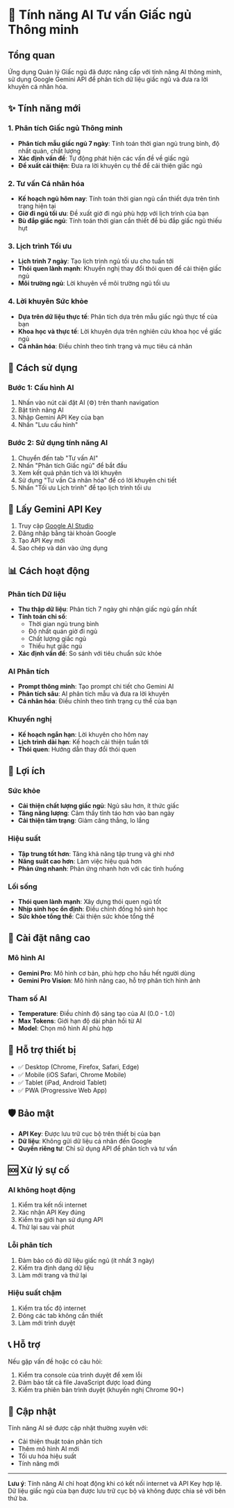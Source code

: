 # 🌙 Tính năng AI Tư vấn Giấc ngủ Thông minh

## Tổng quan

Ứng dụng Quản lý Giấc ngủ đã được nâng cấp với tính năng AI thông minh, sử dụng Google Gemini API để phân tích dữ liệu giấc ngủ và đưa ra lời khuyên cá nhân hóa.

## ✨ Tính năng mới

### 1. Phân tích Giấc ngủ Thông minh
- **Phân tích mẫu giấc ngủ 7 ngày**: Tính toán thời gian ngủ trung bình, độ nhất quán, chất lượng
- **Xác định vấn đề**: Tự động phát hiện các vấn đề về giấc ngủ
- **Đề xuất cải thiện**: Đưa ra lời khuyên cụ thể để cải thiện giấc ngủ

### 2. Tư vấn Cá nhân hóa
- **Kế hoạch ngủ hôm nay**: Tính toán thời gian ngủ cần thiết dựa trên tình trạng hiện tại
- **Giờ đi ngủ tối ưu**: Đề xuất giờ đi ngủ phù hợp với lịch trình của bạn
- **Bù đắp giấc ngủ**: Tính toán thời gian cần thiết để bù đắp giấc ngủ thiếu hụt

### 3. Lịch trình Tối ưu
- **Lịch trình 7 ngày**: Tạo lịch trình ngủ tối ưu cho tuần tới
- **Thói quen lành mạnh**: Khuyến nghị thay đổi thói quen để cải thiện giấc ngủ
- **Môi trường ngủ**: Lời khuyên về môi trường ngủ tối ưu

### 4. Lời khuyên Sức khỏe
- **Dựa trên dữ liệu thực tế**: Phân tích dựa trên mẫu giấc ngủ thực tế của bạn
- **Khoa học và thực tế**: Lời khuyên dựa trên nghiên cứu khoa học về giấc ngủ
- **Cá nhân hóa**: Điều chỉnh theo tình trạng và mục tiêu cá nhân

## 🚀 Cách sử dụng

### Bước 1: Cấu hình AI
1. Nhấn vào nút cài đặt AI (⚙️) trên thanh navigation
2. Bật tính năng AI
3. Nhập Gemini API Key của bạn
4. Nhấn "Lưu cấu hình"

### Bước 2: Sử dụng tính năng AI
1. Chuyển đến tab "Tư vấn AI"
2. Nhấn "Phân tích Giấc ngủ" để bắt đầu
3. Xem kết quả phân tích và lời khuyên
4. Sử dụng "Tư vấn Cá nhân hóa" để có lời khuyên chi tiết
5. Nhấn "Tối ưu Lịch trình" để tạo lịch trình tối ưu

## 🔑 Lấy Gemini API Key

1. Truy cập [Google AI Studio](https://makersuite.google.com/app/apikey)
2. Đăng nhập bằng tài khoản Google
3. Tạo API Key mới
4. Sao chép và dán vào ứng dụng

## 📊 Cách hoạt động

### Phân tích Dữ liệu
- **Thu thập dữ liệu**: Phân tích 7 ngày ghi nhận giấc ngủ gần nhất
- **Tính toán chỉ số**: 
  - Thời gian ngủ trung bình
  - Độ nhất quán giờ đi ngủ
  - Chất lượng giấc ngủ
  - Thiếu hụt giấc ngủ
- **Xác định vấn đề**: So sánh với tiêu chuẩn sức khỏe

### AI Phân tích
- **Prompt thông minh**: Tạo prompt chi tiết cho Gemini AI
- **Phân tích sâu**: AI phân tích mẫu và đưa ra lời khuyên
- **Cá nhân hóa**: Điều chỉnh theo tình trạng cụ thể của bạn

### Khuyến nghị
- **Kế hoạch ngắn hạn**: Lời khuyên cho hôm nay
- **Lịch trình dài hạn**: Kế hoạch cải thiện tuần tới
- **Thói quen**: Hướng dẫn thay đổi thói quen

## 🎯 Lợi ích

### Sức khỏe
- **Cải thiện chất lượng giấc ngủ**: Ngủ sâu hơn, ít thức giấc
- **Tăng năng lượng**: Cảm thấy tỉnh táo hơn vào ban ngày
- **Cải thiện tâm trạng**: Giảm căng thẳng, lo lắng

### Hiệu suất
- **Tập trung tốt hơn**: Tăng khả năng tập trung và ghi nhớ
- **Năng suất cao hơn**: Làm việc hiệu quả hơn
- **Phản ứng nhanh**: Phản ứng nhanh hơn với các tình huống

### Lối sống
- **Thói quen lành mạnh**: Xây dựng thói quen ngủ tốt
- **Nhịp sinh học ổn định**: Điều chỉnh đồng hồ sinh học
- **Sức khỏe tổng thể**: Cải thiện sức khỏe tổng thể

## 🔧 Cài đặt nâng cao

### Mô hình AI
- **Gemini Pro**: Mô hình cơ bản, phù hợp cho hầu hết người dùng
- **Gemini Pro Vision**: Mô hình nâng cao, hỗ trợ phân tích hình ảnh

### Tham số AI
- **Temperature**: Điều chỉnh độ sáng tạo của AI (0.0 - 1.0)
- **Max Tokens**: Giới hạn độ dài phản hồi từ AI
- **Model**: Chọn mô hình AI phù hợp

## 📱 Hỗ trợ thiết bị

- ✅ Desktop (Chrome, Firefox, Safari, Edge)
- ✅ Mobile (iOS Safari, Chrome Mobile)
- ✅ Tablet (iPad, Android Tablet)
- ✅ PWA (Progressive Web App)

## 🛡️ Bảo mật

- **API Key**: Được lưu trữ cục bộ trên thiết bị của bạn
- **Dữ liệu**: Không gửi dữ liệu cá nhân đến Google
- **Quyền riêng tư**: Chỉ sử dụng API để phân tích và tư vấn

## 🆘 Xử lý sự cố

### AI không hoạt động
1. Kiểm tra kết nối internet
2. Xác nhận API Key đúng
3. Kiểm tra giới hạn sử dụng API
4. Thử lại sau vài phút

### Lỗi phân tích
1. Đảm bảo có đủ dữ liệu giấc ngủ (ít nhất 3 ngày)
2. Kiểm tra định dạng dữ liệu
3. Làm mới trang và thử lại

### Hiệu suất chậm
1. Kiểm tra tốc độ internet
2. Đóng các tab không cần thiết
3. Làm mới trình duyệt

## 📞 Hỗ trợ

Nếu gặp vấn đề hoặc có câu hỏi:
1. Kiểm tra console của trình duyệt để xem lỗi
2. Đảm bảo tất cả file JavaScript được load đúng
3. Kiểm tra phiên bản trình duyệt (khuyến nghị Chrome 90+)

## 🔄 Cập nhật

Tính năng AI sẽ được cập nhật thường xuyên với:
- Cải thiện thuật toán phân tích
- Thêm mô hình AI mới
- Tối ưu hóa hiệu suất
- Tính năng mới

---

**Lưu ý**: Tính năng AI chỉ hoạt động khi có kết nối internet và API Key hợp lệ. Dữ liệu giấc ngủ của bạn được lưu trữ cục bộ và không được chia sẻ với bên thứ ba.
